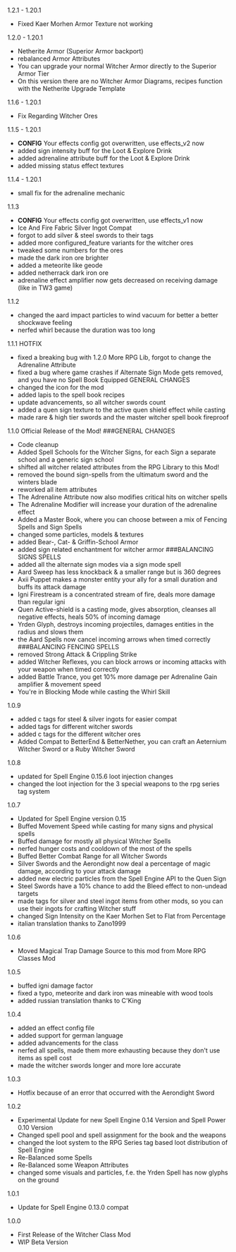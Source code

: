 1.2.1 - 1.20.1
- Fixed Kaer Morhen Armor Texture not working

1.2.0 - 1.20.1
- Netherite Armor (Superior Armor backport)
- rebalanced Armor Attributes
- You can upgrade your normal Witcher Armor directly to the Superior Armor Tier
- On this version there are no Witcher Armor Diagrams, recipes function with the Netherite Upgrade Template

1.1.6 - 1.20.1
-  Fix Regarding Witcher Ores

1.1.5 - 1.20.1
- **CONFIG** Your effects config got overwritten, use effects_v2 now
- added sign intensity buff for the Loot & Explore Drink
- added adrenaline attribute buff for the Loot & Explore Drink
- added missing status effect textures

1.1.4 - 1.20.1
- small fix for the adrenaline mechanic

1.1.3
- **CONFIG** Your effects config got overwritten, use effects_v1 now
- Ice And Fire Fabric Silver Ingot Compat
- forgot to add silver & steel swords to their tags
- added more configured_feature variants for the witcher ores
- tweaked some numbers for the ores
- made the dark iron ore brighter
- added a meteorite like geode
- added netherrack dark iron ore
- adrenaline effect amplifier now gets decreased on receiving damage (like in TW3 game)

1.1.2
- changed the aard impact particles to wind vacuum for better a better shockwave feeling
- nerfed whirl because the duration was too long

1.1.1
HOTFIX
- fixed a breaking bug with 1.2.0 More RPG Lib, forgot to change the Adrenaline Attribute
- fixed a bug where game crashes if Alternate Sign Mode gets removed, and you have no Spell Book Equipped
GENERAL CHANGES
- changed the icon for the mod
- added lapis to the spell book recipes
- update advancements, so all witcher swords count
- added a quen sign texture to the active quen shield effect while casting
- made rare & high tier swords and the master witcher spell book fireproof

1.1.0
Official Release of the Mod!
###GENERAL CHANGES
- Code cleanup
- Added Spell Schools for the Witcher Signs, for each Sign a separate school and a generic sign school
- shifted all witcher related attributes from the RPG Library to this Mod!
- removed the bound sign-spells from the ultimatum sword and the winters blade
- reworked all item attributes
- The Adrenaline Attribute now also modifies critical hits on witcher spells
- The Adrenaline Modifier will increase your duration of the adrenaline effect
- Added a Master Book, where you can choose between a mix of Fencing Spells and Sign Spells
- changed some particles, models & textures
- added Bear-, Cat- & Griffin-School Armor
- added sign related enchantment for witcher armor
###BALANCING SIGNS SPELLS
- added all the alternate sign modes via a sign mode spell
- Aard Sweep has less knockback & a smaller range but is 360 degrees
- Axii Puppet makes a monster entity your ally for a small duration and buffs its attack damage
- Igni Firestream is a concentrated stream of fire, deals more damage than regular igni
- Quen Active-shield is a casting mode, gives absorption, cleanses all negative effects, heals 50% of incoming damage
- Yrden Glyph, destroys incoming projectiles, damages entities in the radius and slows them
- the Aard Spells now cancel incoming arrows when timed correctly
###BALANCING FENCING SPELLS
- removed Strong Attack & Crippling Strike
- added Witcher Reflexes, you can block arrows or incoming attacks with your weapon when timed correctly
- added Battle Trance, you get 10% more damage per Adrenaline Gain amplifier & movement speed
- You're in Blocking Mode while casting the Whirl Skill

1.0.9
- added c tags for steel & silver ingots for easier compat
- added tags for different witcher swords
- added c tags for the different witcher ores
- Added Compat to BetterEnd & BetterNether, you can craft an Aeternium Witcher Sword or a Ruby Witcher Sword

1.0.8
- updated for Spell Engine 0.15.6 loot injection changes
- changed the loot injection for the 3 special weapons to the rpg series tag system

1.0.7
- Updated for Spell Engine version 0.15
- Buffed Movement Speed while casting for many signs and physical spells
- Buffed damage for mostly all physical Witcher Spells
- nerfed hunger costs and cooldown of the most of the spells
- Buffed Better Combat Range for all Witcher Swords
- Silver Swords and the Aerondight now deal a percentage of magic damage, according to your attack damage
- added new electric particles from the Spell Engine API to the Quen Sign
- Steel Swords have a 10% chance to add the Bleed effect to non-undead targets
- made tags for silver and steel ingot items from other mods, so you can use their ingots for crafting Witcher stuff
- changed Sign Intensity on the Kaer Morhen Set to Flat from Percentage
- italian translation thanks to Zano1999 

1.0.6
- Moved Magical Trap Damage Source to this mod from More RPG Classes Mod

1.0.5
- buffed igni damage factor
- fixed a typo, meteorite and dark iron was mineable with wood tools
- added russian translation thanks to C'King

1.0.4
- added an effect config file
- added support for german language
- added advancements for the class
- nerfed all spells, made them more exhausting because they don't use items as spell cost
- made the witcher swords longer and more lore accurate

1.0.3
- Hotfix because of an error that occurred with the Aerondight Sword

1.0.2
- Experimental Update for new Spell Engine 0.14 Version and Spell Power 0.10 Version
- Changed spell pool and spell assignment for the book and the weapons
- changed the loot system to the RPG Series tag based loot distribution of Spell Engine
- Re-Balanced some Spells
- Re-Balanced some Weapon Attributes
- changed some visuals and particles, f.e. the Yrden Spell has now glyphs on the ground

1.0.1
- Update for Spell Engine 0.13.0 compat

1.0.0
- First Release of the Witcher Class Mod
- WIP Beta Version